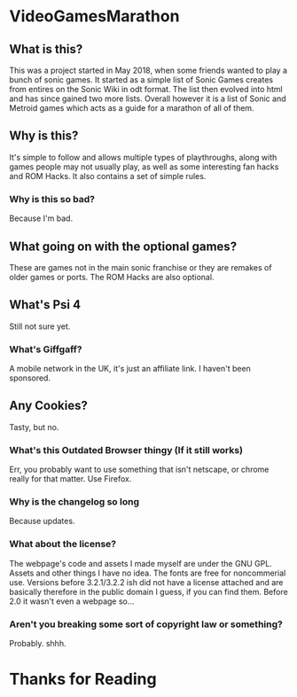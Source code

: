 # VideoGamesMarathon
## What is this?
This was a project started in May 2018, when some friends wanted to play a bunch of sonic games. It started as a simple list of Sonic Games creates from entires on the Sonic Wiki in odt format. The list then evolved into html and has since gained two more lists. Overall however it is a list of Sonic and Metroid games which acts as a guide for a marathon of all of them.

## Why is this?
It's simple to follow and allows multiple types of playthroughs, along with games people may not usually play, as well as some interesting fan hacks and ROM Hacks. It also contains a set of simple rules.

### Why is this so bad?
Because I'm bad.

## What going on with the optional games?
These are games not in the main sonic franchise or they are remakes of older games or ports. The ROM Hacks are also optional.

## What's Psi 4
Still not sure yet.

### What's Giffgaff?
A mobile network in the UK, it's just an affiliate link. I haven't been sponsored.

## Any Cookies?
Tasty, but no.

### What's this Outdated Browser thingy (If it still works)
Err, you probably want to use something that isn't netscape, or chrome really for that matter. Use Firefox. 

### Why is the changelog so long
Because updates.

### What about the license?
The webpage's code and assets I made myself are under the GNU GPL. Assets and other things I have no idea. The fonts are free for noncommerial use.
Versions before 3.2.1/3.2.2 ish did not have a license attached and are basically therefore in the public domain I guess,  if you can find them.
Before 2.0 it wasn't even a webpage so...

### Aren't you breaking some sort of copyright law or something?
Probably. shhh.

# Thanks for Reading
